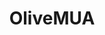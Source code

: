 ---
title: OliveMUA
crosslinks:
- MakeupAddiction
- muacjdiscussion
- AsianBeauty
- oddlysatisfying
- SkincareAddiction
- makeupexchange
- BeautyGuruChatter
- e
---